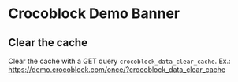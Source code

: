 # Crocoblock Demo Banner

## Clear the cache

Clear the cache with a GET query `crocoblock_data_clear_cache`.
Ex.: https://demo.crocoblock.com/once/?crocoblock_data_clear_cache